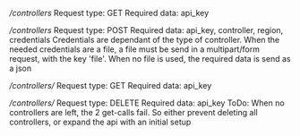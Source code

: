 */controllers*
Request type: GET
Required data: api_key

*/controllers*
Request type: POST
Required data: api_key, controller, region, credentials 
Credentials are dependant of the type of controller. When the needed credentials are a file, a file must be send in a multipart/form request, with
the key 'file'. When no file is used, the required data is send as a json

*/controllers/<controller>*
Request type: GET
Required data: api_key

*/controllers/<controller>*
Request type: DELETE
Required data: api_key
ToDo: When no controllers are left, the 2 get-calls fail. So either prevent deleting all controllers, or expand the api with an initial setup
